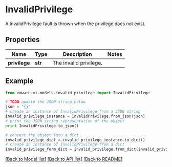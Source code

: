 # InvalidPrivilege

A InvalidPrivilege fault is thrown when the privilege does not exist. 

## Properties
Name | Type | Description | Notes
------------ | ------------- | ------------- | -------------
**privilege** | **str** | The invalid privilege.  | 

## Example

```python
from vmware_vi.models.invalid_privilege import InvalidPrivilege

# TODO update the JSON string below
json = "{}"
# create an instance of InvalidPrivilege from a JSON string
invalid_privilege_instance = InvalidPrivilege.from_json(json)
# print the JSON string representation of the object
print InvalidPrivilege.to_json()

# convert the object into a dict
invalid_privilege_dict = invalid_privilege_instance.to_dict()
# create an instance of InvalidPrivilege from a dict
invalid_privilege_form_dict = invalid_privilege.from_dict(invalid_privilege_dict)
```
[[Back to Model list]](../README.md#documentation-for-models) [[Back to API list]](../README.md#documentation-for-api-endpoints) [[Back to README]](../README.md)



